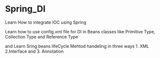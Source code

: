 # Spring_DI
Learn How to integrate IOC using Spring

Learn how to use config.xml file for DI in Beans classes like Primitive Type, Collection Type and Reference Type

and Learn Sring beans lifeCycle Mehtod handeling in three ways 1. XML 2.Interface and 3. Annotation
